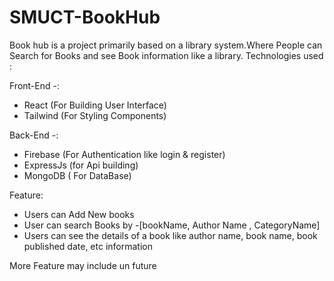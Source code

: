 # SMUCT-BookHub 

 Book hub is a project primarily based on a library system.Where People can Search for Books and see Book information like a library.
Technologies used  : 

Front-End -:

- React (For Building User Interface)
- Tailwind (For Styling Components)

Back-End -:

- Firebase (For Authentication like login & register)
- ExpressJs (for Api building)
- MongoDB ( For DataBase)



Feature: 

- Users can Add New books 
- User can search Books by -[bookName, Author Name , CategoryName]
- Users can see the details of a book like author name, book name, book published date, etc information

More Feature may include un future
